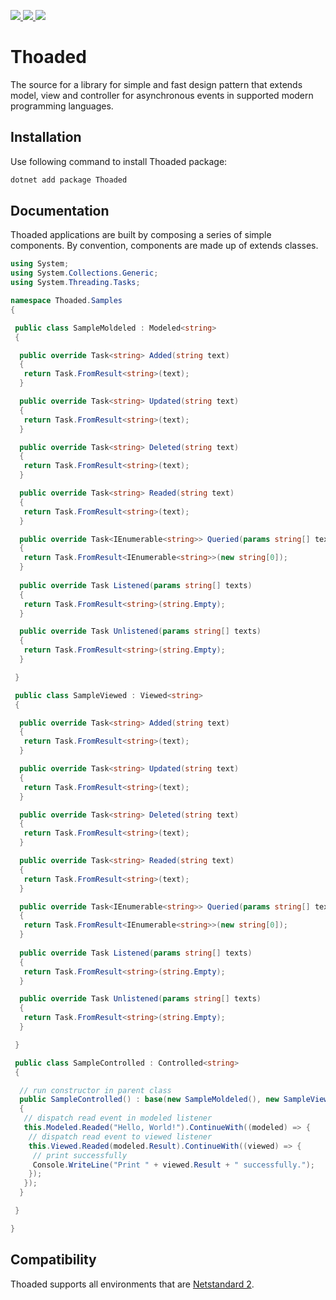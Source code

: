 <p>
 <a href="https://www.nuget.org/packages/Thoaded/" alt="Thoaded on Nuget">
  <img src="https://img.shields.io/nuget/v/thoaded.svg" />
 </a>
 <a href="https://travis-ci.org/walberbeltrame/thoaded" alt="Thoaded on TravisCI">
  <img src="https://travis-ci.org/walberbeltrame/thoaded.svg" />
 </a>
 <a href="http://opensource.org/licenses/MIT" alt="MIT License">
  <img src="https://img.shields.io/github/license/walberbeltrame/thoaded.svg" />
 </a>
</p>

# Thoaded
The source for a library for simple and fast design pattern that extends model, view and controller for asynchronous events in supported modern programming languages.

## Installation
Use following command to install Thoaded package:
```bash
dotnet add package Thoaded
```

## Documentation
Thoaded applications are built by composing a series of simple components. By convention, components are made up of extends classes.
```csharp
using System;
using System.Collections.Generic;
using System.Threading.Tasks;

namespace Thoaded.Samples
{

 public class SampleMoldeled : Modeled<string>
 {

  public override Task<string> Added(string text)
  {
   return Task.FromResult<string>(text);
  }

  public override Task<string> Updated(string text)
  {
   return Task.FromResult<string>(text);
  }

  public override Task<string> Deleted(string text)
  {
   return Task.FromResult<string>(text);
  }

  public override Task<string> Readed(string text)
  {
   return Task.FromResult<string>(text);
  }

  public override Task<IEnumerable<string>> Queried(params string[] texts)
  {
   return Task.FromResult<IEnumerable<string>>(new string[0]);
  }
 
  public override Task Listened(params string[] texts)
  {
   return Task.FromResult<string>(string.Empty);
  }

  public override Task Unlistened(params string[] texts)
  {
   return Task.FromResult<string>(string.Empty);
  }

 }

 public class SampleViewed : Viewed<string>
 {

  public override Task<string> Added(string text)
  {
   return Task.FromResult<string>(text);
  }

  public override Task<string> Updated(string text)
  {
   return Task.FromResult<string>(text);
  }

  public override Task<string> Deleted(string text)
  {
   return Task.FromResult<string>(text);
  }

  public override Task<string> Readed(string text)
  {
   return Task.FromResult<string>(text);
  }

  public override Task<IEnumerable<string>> Queried(params string[] texts)
  {
   return Task.FromResult<IEnumerable<string>>(new string[0]);
  }
 
  public override Task Listened(params string[] texts)
  {
   return Task.FromResult<string>(string.Empty);
  }

  public override Task Unlistened(params string[] texts)
  {
   return Task.FromResult<string>(string.Empty);
  }

 }

 public class SampleControlled : Controlled<string>
 {

  // run constructor in parent class
  public SampleControlled() : base(new SampleMoldeled(), new SampleViewed())
  {
   // dispatch read event in modeled listener
   this.Modeled.Readed("Hello, World!").ContinueWith((modeled) => {
    // dispatch read event to viewed listener
    this.Viewed.Readed(modeled.Result).ContinueWith((viewed) => {
     // print successfully 
     Console.WriteLine("Print " + viewed.Result + " successfully.");
    });
   });
  }

 }

}
```

## Compatibility
Thoaded supports all environments that are [Netstandard 2](https://docs.microsoft.com/en-us/dotnet/standard/net-standard).